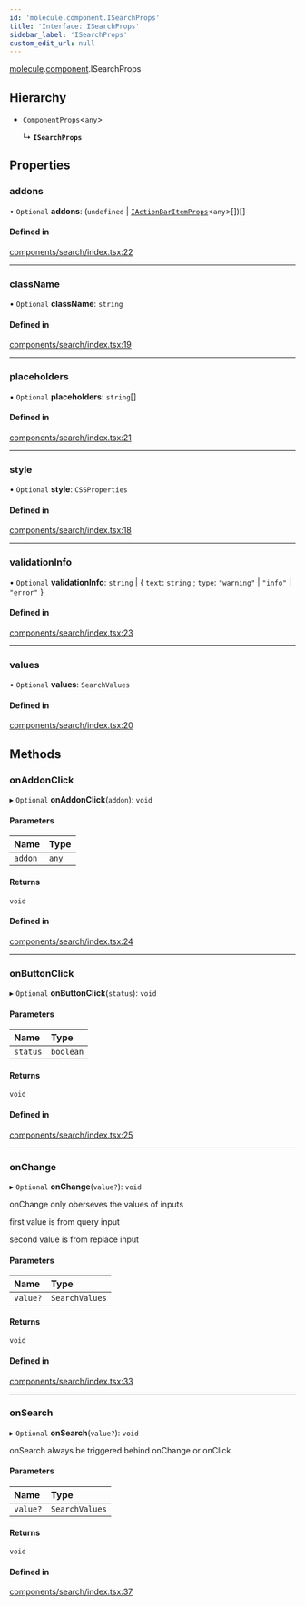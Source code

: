 ```yaml
---
id: 'molecule.component.ISearchProps'
title: 'Interface: ISearchProps'
sidebar_label: 'ISearchProps'
custom_edit_url: null
---
```


[molecule](../namespaces/molecule).[component](../namespaces/molecule.component).ISearchProps

## Hierarchy

-   `ComponentProps`<`any`\>

    ↳ **`ISearchProps`**

## Properties

### addons

• `Optional` **addons**: (`undefined` \| [`IActionBarItemProps`](molecule.component.IActionBarItemProps)<`any`\>[])[]

#### Defined in

[components/search/index.tsx:22](https://github.com/DTStack/molecule/blob/ff1a27ef/src/components/search/index.tsx#L22)

---

### className

• `Optional` **className**: `string`

#### Defined in

[components/search/index.tsx:19](https://github.com/DTStack/molecule/blob/ff1a27ef/src/components/search/index.tsx#L19)

---

### placeholders

• `Optional` **placeholders**: `string`[]

#### Defined in

[components/search/index.tsx:21](https://github.com/DTStack/molecule/blob/ff1a27ef/src/components/search/index.tsx#L21)

---

### style

• `Optional` **style**: `CSSProperties`

#### Defined in

[components/search/index.tsx:18](https://github.com/DTStack/molecule/blob/ff1a27ef/src/components/search/index.tsx#L18)

---

### validationInfo

• `Optional` **validationInfo**: `string` \| { `text`: `string` ; `type`: `"warning"` \| `"info"` \| `"error"` }

#### Defined in

[components/search/index.tsx:23](https://github.com/DTStack/molecule/blob/ff1a27ef/src/components/search/index.tsx#L23)

---

### values

• `Optional` **values**: `SearchValues`

#### Defined in

[components/search/index.tsx:20](https://github.com/DTStack/molecule/blob/ff1a27ef/src/components/search/index.tsx#L20)

## Methods

### onAddonClick

▸ `Optional` **onAddonClick**(`addon`): `void`

#### Parameters

| Name    | Type  |
| :------ | :---- |
| `addon` | `any` |

#### Returns

`void`

#### Defined in

[components/search/index.tsx:24](https://github.com/DTStack/molecule/blob/ff1a27ef/src/components/search/index.tsx#L24)

---

### onButtonClick

▸ `Optional` **onButtonClick**(`status`): `void`

#### Parameters

| Name     | Type      |
| :------- | :-------- |
| `status` | `boolean` |

#### Returns

`void`

#### Defined in

[components/search/index.tsx:25](https://github.com/DTStack/molecule/blob/ff1a27ef/src/components/search/index.tsx#L25)

---

### onChange

▸ `Optional` **onChange**(`value?`): `void`

onChange only oberseves the values of inputs

first value is from query input

second value is from replace input

#### Parameters

| Name     | Type           |
| :------- | :------------- |
| `value?` | `SearchValues` |

#### Returns

`void`

#### Defined in

[components/search/index.tsx:33](https://github.com/DTStack/molecule/blob/ff1a27ef/src/components/search/index.tsx#L33)

---

### onSearch

▸ `Optional` **onSearch**(`value?`): `void`

onSearch always be triggered behind onChange or onClick

#### Parameters

| Name     | Type           |
| :------- | :------------- |
| `value?` | `SearchValues` |

#### Returns

`void`

#### Defined in

[components/search/index.tsx:37](https://github.com/DTStack/molecule/blob/ff1a27ef/src/components/search/index.tsx#L37)
